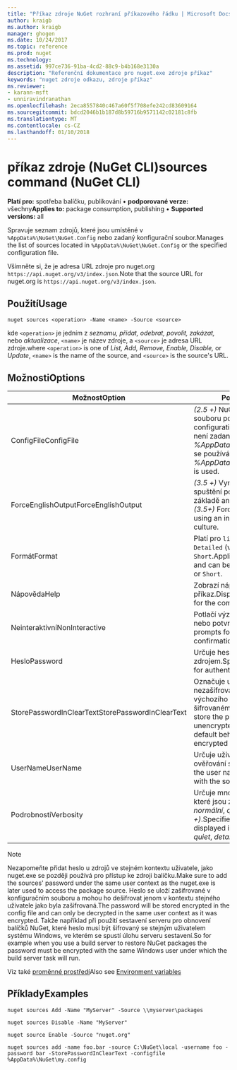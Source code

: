 ```yaml
---
title: "Příkaz zdroje NuGet rozhraní příkazového řádku | Microsoft Docs"
author: kraigb
ms.author: kraigb
manager: ghogen
ms.date: 10/24/2017
ms.topic: reference
ms.prod: nuget
ms.technology: 
ms.assetid: 997ce736-91ba-4cd2-88c9-b4b168e3130a
description: "Referenční dokumentace pro nuget.exe zdroje příkaz"
keywords: "nuget zdroje odkazu, zdroje příkaz"
ms.reviewer:
- karann-msft
- unniravindranathan
ms.openlocfilehash: 2eca8557840c467a60f5f708efe242cd83609164
ms.sourcegitcommit: bdcd2046b1b187d8b59716b9571142c02181c8fb
ms.translationtype: MT
ms.contentlocale: cs-CZ
ms.lasthandoff: 01/10/2018
---
```

# <a name="sources-command-nuget-cli"></a><span data-ttu-id="e198d-104">příkaz zdroje (NuGet CLI)</span><span class="sxs-lookup"><span data-stu-id="e198d-104">sources command (NuGet CLI)</span></span>

<span data-ttu-id="e198d-105">**Platí pro:** spotřeba balíčku, publikování &bullet; **podporované verze:** všechny</span><span class="sxs-lookup"><span data-stu-id="e198d-105">**Applies to:** package consumption, publishing &bullet; **Supported versions:** all</span></span>

<span data-ttu-id="e198d-106">Spravuje seznam zdrojů, které jsou umístěné v `%AppData%\NuGet\NuGet.Config` nebo zadaný konfigurační soubor.</span><span class="sxs-lookup"><span data-stu-id="e198d-106">Manages the list of sources located in `%AppData%\NuGet\NuGet.Config` or the specified configuration file.</span></span>

<span data-ttu-id="e198d-107">Všimněte si, že je adresa URL zdroje pro nuget.org `https://api.nuget.org/v3/index.json`.</span><span class="sxs-lookup"><span data-stu-id="e198d-107">Note that the source URL for nuget.org is `https://api.nuget.org/v3/index.json`.</span></span>

## <a name="usage"></a><span data-ttu-id="e198d-108">Použití</span><span class="sxs-lookup"><span data-stu-id="e198d-108">Usage</span></span>

```
nuget sources <operation> -Name <name> -Source <source>
```

<span data-ttu-id="e198d-109">kde `<operation>` je jedním z *seznamu, přidat, odebrat, povolit, zakázat,* nebo *aktualizace*, `<name>` je název zdroje, a `<source>` je adresa URL zdroje.</span><span class="sxs-lookup"><span data-stu-id="e198d-109">where `<operation>` is one of *List, Add, Remove, Enable, Disable,* or *Update*, `<name>` is the name of the source, and `<source>` is the source's URL.</span></span>

## <a name="options"></a><span data-ttu-id="e198d-110">Možnosti</span><span class="sxs-lookup"><span data-stu-id="e198d-110">Options</span></span>

| <span data-ttu-id="e198d-111">Možnost</span><span class="sxs-lookup"><span data-stu-id="e198d-111">Option</span></span> | <span data-ttu-id="e198d-112">Popis</span><span class="sxs-lookup"><span data-stu-id="e198d-112">Description</span></span> |
| --- | --- |
| <span data-ttu-id="e198d-113">ConfigFile</span><span class="sxs-lookup"><span data-stu-id="e198d-113">ConfigFile</span></span> | <span data-ttu-id="e198d-114">*(2.5 +)*  NuGet konfiguračním souboru použít.</span><span class="sxs-lookup"><span data-stu-id="e198d-114">*(2.5+)* The NuGet configuration file to apply.</span></span> <span data-ttu-id="e198d-115">Pokud není zadaný, *%AppData%\NuGet\NuGet.Config* se používá.</span><span class="sxs-lookup"><span data-stu-id="e198d-115">If not specified, *%AppData%\NuGet\NuGet.Config* is used.</span></span> |
| <span data-ttu-id="e198d-116">ForceEnglishOutput</span><span class="sxs-lookup"><span data-stu-id="e198d-116">ForceEnglishOutput</span></span> | <span data-ttu-id="e198d-117">*(3.5 +)*  Vynutí nuget.exe ke spuštění pomocí invariantní, na základě angličtina jazykové verze.</span><span class="sxs-lookup"><span data-stu-id="e198d-117">*(3.5+)* Forces nuget.exe to run using an invariant, English-based culture.</span></span> |
| <span data-ttu-id="e198d-118">Formát</span><span class="sxs-lookup"><span data-stu-id="e198d-118">Format</span></span> | <span data-ttu-id="e198d-119">Platí pro `list` akce a může být `Detailed` (výchozí) nebo `Short`.</span><span class="sxs-lookup"><span data-stu-id="e198d-119">Applies to the `list` action and can be `Detailed` (the default) or `Short`.</span></span> |
| <span data-ttu-id="e198d-120">Nápověda</span><span class="sxs-lookup"><span data-stu-id="e198d-120">Help</span></span> | <span data-ttu-id="e198d-121">Zobrazí nápovědu pro příkaz.</span><span class="sxs-lookup"><span data-stu-id="e198d-121">Displays help information for the command.</span></span> |
| <span data-ttu-id="e198d-122">Neinteraktivní</span><span class="sxs-lookup"><span data-stu-id="e198d-122">NonInteractive</span></span> | <span data-ttu-id="e198d-123">Potlačí výzvy pro vstup uživatele nebo potvrzení.</span><span class="sxs-lookup"><span data-stu-id="e198d-123">Suppresses prompts for user input or confirmations.</span></span> |
| <span data-ttu-id="e198d-124">Heslo</span><span class="sxs-lookup"><span data-stu-id="e198d-124">Password</span></span> | <span data-ttu-id="e198d-125">Určuje heslo pro ověřování se zdrojem.</span><span class="sxs-lookup"><span data-stu-id="e198d-125">Specifies the password for authenticating with the source.</span></span> |
| <span data-ttu-id="e198d-126">StorePasswordInClearText</span><span class="sxs-lookup"><span data-stu-id="e198d-126">StorePasswordInClearText</span></span> | <span data-ttu-id="e198d-127">Označuje uložit heslo v nezašifrované text namísto výchozího chování ukládání šifrovaném formátu.</span><span class="sxs-lookup"><span data-stu-id="e198d-127">Indicates to store the password in unencrypted text instead of the default behavior of storing an encrypted form.</span></span> |
| <span data-ttu-id="e198d-128">UserName</span><span class="sxs-lookup"><span data-stu-id="e198d-128">UserName</span></span> | <span data-ttu-id="e198d-129">Určuje uživatelské jméno pro ověřování se zdrojem.</span><span class="sxs-lookup"><span data-stu-id="e198d-129">Specifies the user name for authenticating with the source.</span></span> |
| <span data-ttu-id="e198d-130">Podrobnosti</span><span class="sxs-lookup"><span data-stu-id="e198d-130">Verbosity</span></span> | <span data-ttu-id="e198d-131">Určuje množství podrobností, které jsou zobrazené ve výstupu: *normální*, *quiet*, *podrobné (2.5 +)*.</span><span class="sxs-lookup"><span data-stu-id="e198d-131">Specifies the amount of detail displayed in the output: *normal*, *quiet*, *detailed (2.5+)*.</span></span> |

> [!Note]
> <span data-ttu-id="e198d-132">Nezapomeňte přidat heslo u zdrojů ve stejném kontextu uživatele, jako nuget.exe se později používá pro přístup ke zdroji balíčku.</span><span class="sxs-lookup"><span data-stu-id="e198d-132">Make sure to add the sources' password under the same user context as the nuget.exe is later used to access the package source.</span></span> <span data-ttu-id="e198d-133">Heslo se uloží zašifrované v konfiguračním souboru a mohou ho dešifrovat jenom v kontextu stejného uživatele jako byla zašifrovaná.</span><span class="sxs-lookup"><span data-stu-id="e198d-133">The password will be stored encrypted in the config file and can only be decrypted in the same user context as it was encrypted.</span></span> <span data-ttu-id="e198d-134">Takže například při použití sestavení serveru pro obnovení balíčků NuGet, které heslo musí být šifrovaný se stejným uživatelem systému Windows, ve kterém se spustí úlohu serveru sestavení.</span><span class="sxs-lookup"><span data-stu-id="e198d-134">So for example when you use a build server to restore NuGet packages the password must be encrypted with the same Windows user under which  the build server task will run.</span></span>

<span data-ttu-id="e198d-135">Viz také [proměnné prostředí](cli-ref-environment-variables.md)</span><span class="sxs-lookup"><span data-stu-id="e198d-135">Also see [Environment variables](cli-ref-environment-variables.md)</span></span>

## <a name="examples"></a><span data-ttu-id="e198d-136">Příklady</span><span class="sxs-lookup"><span data-stu-id="e198d-136">Examples</span></span>

```
nuget sources Add -Name "MyServer" -Source \\myserver\packages

nuget sources Disable -Name "MyServer"

nuget source Enable -Source "nuget.org"

nuget sources add -name foo.bar -source C:\NuGet\local -username foo -password bar -StorePasswordInClearText -configfile %AppData%\NuGet\my.config
```
